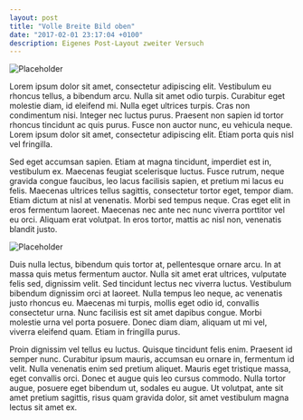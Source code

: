 ```yaml
---
layout: post
title: "Volle Breite Bild oben"
date: "2017-02-01 23:17:04 +0100"
description: Eigenes Post-Layout zweiter Versuch
---
```


![Placeholder](https://placeimg.com/860/480/any)

Lorem ipsum dolor sit amet, consectetur adipiscing elit. Vestibulum eu rhoncus tellus, a bibendum arcu. Nulla sit amet odio turpis. Curabitur eget molestie diam, id eleifend mi. Nulla eget ultrices turpis. Cras non condimentum nisi. Integer nec luctus purus. Praesent non sapien id tortor rhoncus tincidunt ac quis purus. Fusce non auctor nunc, eu vehicula neque. Lorem ipsum dolor sit amet, consectetur adipiscing elit. Etiam porta quis nisl vel fringilla.

Sed eget accumsan sapien. Etiam at magna tincidunt, imperdiet est in, vestibulum ex. Maecenas feugiat scelerisque luctus. Fusce rutrum, neque gravida congue faucibus, leo lacus facilisis sapien, et pretium mi lacus eu felis. Maecenas ultrices tellus sagittis, consectetur tortor eget, tempor diam. Etiam dictum at nisl at venenatis. Morbi sed tempus neque. Cras eget elit in eros fermentum laoreet. Maecenas nec ante nec nunc viverra porttitor vel eu orci. Aliquam erat volutpat. In eros tortor, mattis ac nisl non, venenatis blandit justo.

![Placeholder](https://placeimg.com/860/480/any)

Duis nulla lectus, bibendum quis tortor at, pellentesque ornare arcu. In at massa quis metus fermentum auctor. Nulla sit amet erat ultrices, vulputate felis sed, dignissim velit. Sed tincidunt lectus nec viverra luctus. Vestibulum bibendum dignissim orci at laoreet. Nulla tempus leo neque, ac venenatis justo rhoncus eu. Maecenas mi turpis, mollis eget odio id, convallis consectetur urna. Nunc facilisis est sit amet dapibus congue. Morbi molestie urna vel porta posuere. Donec diam diam, aliquam ut mi vel, viverra eleifend quam. Etiam in fringilla purus.

Proin dignissim vel tellus eu luctus. Quisque tincidunt felis enim. Praesent id semper nunc. Curabitur ipsum mauris, accumsan eu ornare in, fermentum id velit. Nulla venenatis enim sed pretium aliquet. Mauris eget tristique massa, eget convallis orci. Donec et augue quis leo cursus commodo. Nulla tortor augue, posuere eget bibendum ut, sodales eu augue. Ut volutpat, ante sit amet pretium sagittis, risus quam gravida dolor, sit amet vestibulum magna lectus sit amet ex.
